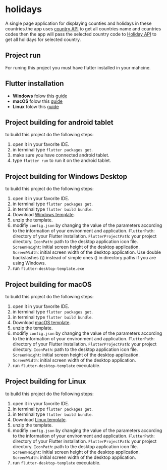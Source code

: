 # holidays

A single page application for displaying counties and holidays in these countries.the app uses [country API](https://api.printful.com/countries) to get all countries name and countries codes then the app will pass the selected country code to [Holiday API](https://www.calendarindex.com/api/v1/holidays) to get all holidays for selected country.

## Project run
For runing this project you must have flutter installed in your mahcine.
## Flutter installation
+ **Windows** folow this [guide](https://flutter.io/docs/get-started/install/windows)
+ **macOS** folow this [guide](https://flutter.io/docs/get-started/install/macos)
+ **Linux** folow this [guide](https://flutter.io/docs/get-started/install/linux)

## Project building for android tablet
to build this project do the following steps:
1. open it in your favorite IDE.
2. in terminal type `flutter packages get`.
3. make sure you have connected android tablet.
4. type ` flutter run ` to run it on the android tablet.

## Project building for Windows Desktop
to build this project do the following steps:
1. open it in your favorite IDE.
2. in terminal type `flutter packages get`.
3. in terminal type `flutter build bundle`.
4. Download [Windows template](https://github.com/marceloneppel/flutter-desktop-template/releases/download/1.1.0/flutter-desktop-template-darwin-x64.zip).
5. unzip the template.
6. modifiy `config.json` by changing the value of the parameters according to the information of your environment and application. `FlutterPath`: directory of your Flutter installation. `FlutterProjectPath`: your project  directory. `IconPath`: path to the desktop application icon file. `ScreenHeight`: initial screen height of the desktop application. `ScreenWidth`: initial screen width of the desktop application. Use double backslashes (\\) instead of simple ones (\) in directory paths if you are using Windows.
7. run `flutter-desktop-template.exe`


## Project building for macOS
to build this project do the following steps:
1. open it in your favorite IDE.
2. in terminal type `flutter packages get`.
3. in terminal type `flutter build bundle`.
4. Download [macOS template](https://github.com/Drakirus/go-flutter-desktop-embedder/releases/download/v0.3.0-alpha/stocks-example-GoFlutter_OSX.zip).
5. unzip the template.
6. modifiy `config.json` by changing the value of the parameters according to the information of your environment and application. `FlutterPath`: directory of your Flutter installation. `FlutterProjectPath`: your project  directory. `IconPath`: path to the desktop application icon file. `ScreenHeight`: initial screen height of the desktop application. `ScreenWidth`: initial screen width of the desktop application.
7. run `flutter-desktop-template` executable.

## Project building for Linux
to build this project do the following steps:
1. open it in your favorite IDE.
2. in terminal type `flutter packages get`.
3. in terminal type `flutter build bundle`.
4. Download [Linux template](https://github.com/Drakirus/go-flutter-desktop-embedder/releases/download/v0.3.0-alpha/stocks-example-GoFlutter_LINUX.zip).
5. unzip the template.
6. modifiy `config.json` by changing the value of the parameters according to the information of your environment and application. `FlutterPath`: directory of your Flutter installation. `FlutterProjectPath`: your project  directory. `IconPath`: path to the desktop application icon file. `ScreenHeight`: initial screen height of the desktop application. `ScreenWidth`: initial screen width of the desktop application.
7. run `flutter-desktop-template` executable.
